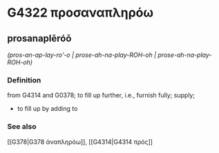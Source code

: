 # G4322 προσαναπληρόω

## prosanaplēróō

_(pros-an-ap-lay-ro'-o | prose-ah-na-play-ROH-oh | prose-ah-na-play-ROH-oh)_

### Definition

from G4314 and G0378; to fill up further, i.e., furnish fully; supply; 

- to fill up by adding to

### See also

[[G378|G378 ἀναπληρόω]], [[G4314|G4314 πρός]]
